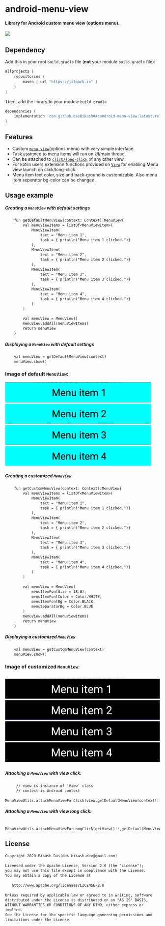 # android-menu-view

<h4>Library for Android custom menu view (options menu).</h4>


[![](https://jitpack.io/v/dasBikash84/android-menu-view.svg)](https://jitpack.io/#dasBikash84/android-menu-view)

## Dependency

Add this in your root `build.gradle` file (**not** your module `build.gradle` file):

```gradle
allprojects {
	repositories {
        maven { url "https://jitpack.io" }
    }
}
```

Then, add the library to your module `build.gradle`
```gradle
dependencies {
    implementation 'com.github.dasBikash84:android-menu-view:latest.release.here'
}
```

## Features
- Custom [`menu view`](https://github.com/dasBikash84/android-menu-view/blob/master/android_menu_view/src/main/java/com/dasbikash/menu_view/MenuView.kt)(options menu) with very simple interface.
- Task assigned to menu items will run on UI/main thread.
- Can be attached to [`click/long-click`](https://github.com/dasBikash84/android-menu-view/blob/master/android_menu_view/src/main/java/com/dasbikash/menu_view/MenuViewUtils.kt) of any other view.
- For kotlin users extension functions provided on [`View`](https://developer.android.com/reference/android/view/View.html) for enabling Menu view launch on click/long-click.
- Menu item text color, size and back-ground is customizable. Also menu item seperator bg-color can be changed.

## Usage example

##### Creating a `MenuView` with default settings
```
    fun getDefaultMenuView(context: Context):MenuView{
        val menuViewItems = listOf<MenuViewItem>(
            MenuViewItem(
                text = "Menu item 1",
                task = { println("Menu item 1 clicked.")}
            ),
            MenuViewItem(
                text = "Menu item 2",
                task = { println("Menu item 2 clicked.")}
            ),
            MenuViewItem(
                text = "Menu item 3",
                task = { println("Menu item 3 clicked.")}
            ),
            MenuViewItem(
                text = "Menu item 4",
                task = { println("Menu item 4 clicked.")}
            )
        )

        val menuView = MenuView()
        menuView.addAll(menuViewItems)
        return menuView
    }
```

##### Displaying a `MenuView` with default settings
```
    val menuView = getDefaultMenuView(context)
    menuView.show()
```
### Image of default `MenuView`:
![](https://github.com/dasBikash84/android-menu-view/raw/master/android_menu_view/src/main/res/drawable/default_menu.png)

##### Creating a customized `MenuView`

```
    fun getCustomMenuView(context: Context):MenuView{
        val menuViewItems = listOf<MenuViewItem>(
            MenuViewItem(
                text = "Menu item 1",
                task = { println("Menu item 1 clicked.")}
            ),
            MenuViewItem(
                text = "Menu item 2",
                task = { println("Menu item 2 clicked.")}
            ),
            MenuViewItem(
                text = "Menu item 3",
                task = { println("Menu item 3 clicked.")}
            ),
            MenuViewItem(
                text = "Menu item 4",
                task = { println("Menu item 4 clicked.")}
            )
        )

        val menuView = MenuView(
            menuItemFontSize = 18.0f,
            menuItemFontColor = Color.WHITE,
            menuItemFontBg = Color.BLACK,
            menuSeparatorBg = Color.BLUE
        )
        menuView.addAll(menuViewItems)
        return menuView
    }
```

##### Displaying a customized `MenuView`
```
    val menuView = getCustomMenuView(context)
    menuView.show()
```
### Image of customized `MenuView`:
![](https://github.com/dasBikash84/android-menu-view/raw/master/android_menu_view/src/main/res/drawable/custom_menu.png)
---

##### Attaching a `MenuView` with view click:
```
     // view is instance of 'View' class
     // context is Android context
    MenuViewUtils.attachMenuViewForClick(view,getDefaultMenuView(context!!))
```
##### Attaching a `MenuView` with view long click:
```
    MenuViewUtils.attachMenuViewForLongClick(getView()!!,getDefaultMenuView(context!!))
```


License
--------

    Copyright 2020 Bikash Das(das.bikash.dev@gmail.com)

    Licensed under the Apache License, Version 2.0 (the "License");
    you may not use this file except in compliance with the License.
    You may obtain a copy of the License at

       http://www.apache.org/licenses/LICENSE-2.0

    Unless required by applicable law or agreed to in writing, software
    distributed under the License is distributed on an "AS IS" BASIS,
    WITHOUT WARRANTIES OR CONDITIONS OF ANY KIND, either express or implied.
    See the License for the specific language governing permissions and
    limitations under the License.
